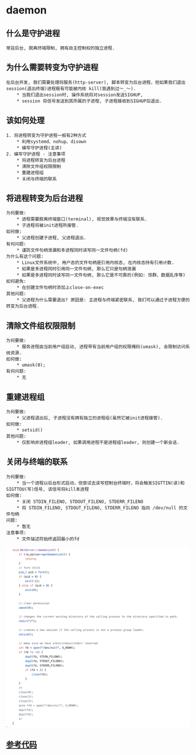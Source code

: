 # daemon

## 什么是守护进程
```
常驻后台, 脱离终端限制, 拥有自主控制权的独立进程.
```

## 为什么需要转变为守护进程
```
在后台开发, 我们需要处理将服务(http-server), 脚本转变为后台进程，但如果我们退出session(退出终端)进程极有可能被内核 kill(我遇到过～_～).
    * 当我们退出session时, 操作系统将对session发送SIGHUP, 
    * session 将信号发送到其所属的子进程, 子进程接收到SIGHUP后退出.
```

## 该如何处理
```
1. 将进程转变为守护进程一般有2种方式
    * 利用systemd、nohup、disown
    * 编写守护进程(主讲)
2. 编写守护进程 - 注意事项
    * 将进程转变为后台进程
    * 清除文件组权限限制
    * 重建进程组
    * 关闭与终端的联系
```

## 将进程转变为后台进程
```
为何要做:
    * 进程需要脱离终端窗口(terminal), 视觉效果与终端没有联系.
    * 子进程将被init进程所接管.
如何做:
    * 父进程创建子进程, 父进程退出.
有何问题:
    * 谨防文件句柄泄漏和多进程同时读写同一文件句柄(fd)
为什么有这个问题:
    * Linux文件系统中, 用户态的文件句柄是引用内核态, 在内核态持有引用计数.
    * 如果是多进程同时引用同一文件句柄, 那么它只是句柄泄漏
    * 如果是多进程同时读写同一文件句柄, 那么它是不可靠的(例如: 惊群、数据乱序等)
如何避免:
    * 在创建文件句柄时添加上close-on-exec
其他问题:
    * 父进程为什么需要退出? 原因是: 主进程与终端紧密联系, 我们可以通过子进程方便的转变为后台进程.
```

## 清除文件组权限限制
```
为何要做:
    * 服务进程由当前用户组启动, 进程带有当前用户组的权限掩码(umask), 会限制访问系统资源.
如何做:
    * umask(0);
有何问题:
    * 无
```

## 重建进程组
```
为何要做:
    * 父进程退出后, 子进程没有拥有独立的进程组(虽然它被init进程接管).
如何做:
    * setsid()
其他问题:
    * 仅影响非进程组leader, 如果调用进程不是进程组leader, 则创建一个新会话.
```

## 关闭与终端的联系
```
为何要做:
    * 当一个进程以后台形式启动，但尝试去读写控制台终端时，将会触发SIGTTIN(读)和SIGTTOU(写)信号, 该信号将kill本进程
如何做:
    * 关闭 STDIN_FILENO, STDOUT_FILENO, STDERR_FILENO
    * 将 STDIN_FILENO, STDOUT_FILENO, STDERR_FILENO 指向 /dev/null 的文件句柄
问题:
    * 暂无
注意事项:
    * 文件描述符始终返回最小的fd
```

![image](/Picture/daemon.png)

## [参考代码](https://github.com/huangshihuai/hyper/blob/master/net/net_server.cpp)